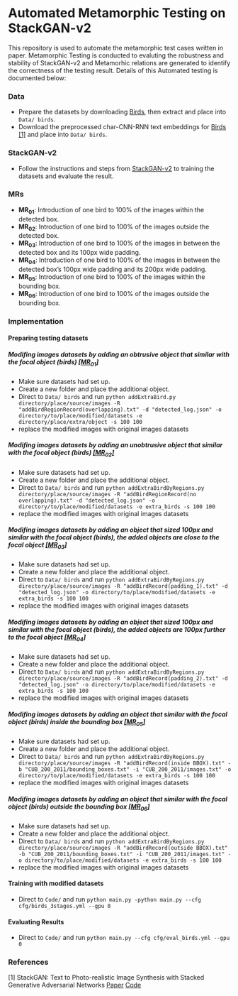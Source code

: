 # Automated Metamorphic Testing on StackGAN-v2

This repository is used to automate the metamorphic test cases written in paper. Metamorphic Testing is conducted to evaluting the robustness and stability of StackGAN-v2 and Metamorhic relations are generated to identify the correctness of the testing result. Details of this Automated testing is documented below:

### Data

- Prepare the datasets by downloading [Birds](http://www.vision.caltech.edu/visipedia/CUB-200-2011.html), then extract and place into `Data/ birds`.
- Download the preprocessed char-CNN-RNN text embeddings for [Birds](https://drive.google.com/open?id=0B3y_msrWZaXLT1BZdVdycDY5TEE) [[1]](#1) and place into `Data/ birds`.

### StackGAN-v2 

- Follow the instructions and steps from [StackGAN-v2](https://github.com/hanzhanggit/StackGAN-v2) to training the datasets and evaluate the result.

### MRs
- **<a id="MR01">MR<sub>01</sub></a>**: Introduction of one bird to 100% of the images within the detected box.
- **<a id="MR02">MR<sub>02</sub></a>**: Introduction of one bird to 100% of the images outside the detected box.
- **<a id="MR03">MR<sub>03</sub></a>**: Introduction of one bird to 100% of the images in between the detected box and its 100px wide padding.
- **<a id="MR04">MR<sub>04</sub></a>**: Introduction of one bird to 100% of the images in between the detected box’s 100px wide padding and its 200px wide padding.
- **<a id="MR05">MR<sub>05</sub></a>**: Introduction of one bird to 100% of the images within the bounding box.
- **<a id="MR06">MR<sub>06</sub></a>**: Introduction of one bird to 100% of the images outside the bounding box.

### Implementation
#### Preparing testing datasets 
##### Modifing images datasets by adding an obtrusive object that similar with the focal object (birds) [[MR<sub>01</sub>]](#MR01)
- Make sure datasets had set up.
- Create a new folder and place the additional object.
- Direct to `Data/ birds` and run `python addExtraBird.py directory/place/source/images -R "addBirdRegionRecord(overlapping).txt" -d "detected_log.json" -o directory/to/place/modified/datasets -e directory/place/extra/object -s 100 100`
- replace the modified images with original images datasets

<!--  **Optional:** -->
<!-- - A txt file named 'SavedRecord.txt' will be generated after modified the training images. -->
<!-- - run `python fixModifiedBird.py -r -o directory/to/place/modified/datasets -d directory/place/extra/object  directory/place/source/images -R SavedRecord.txt -C class_number -I [image_number]` (eg. python fixModifiedBirdByRegions.py -r -o "output" -d "extra_birds" -R "SavedRecord.txt" "CUB_200_2011/images" -C 001 -I 0002 0004) to change the position of the extra object placed in the source image for [[MR<sub>06</sub>]](#MR06) where the position of the added object will not obstruct the view of the focal object (bird). -->

##### Modifing images datasets by adding an unobtrusive object that similar with the focal object (birds) [[MR<sub>02</sub>]](#MR02)
- Make sure datasets had set up.
- Create a new folder and place the additional object.
- Direct to `Data/ birds` and run `python addExtraBirdByRegions.py directory/place/source/images -R "addBirdRegionRecord(no overlapping).txt" -d "detected_log.json" -o directory/to/place/modified/datasets -e extra_birds -s 100 100` 
- replace the modified images with original images datasets

##### Modifing images datasets by adding an object that sized 100px and similar with the focal object (birds), the added objects are close to the focal object [[MR<sub>03</sub>]](#MR03)
- Make sure datasets had set up.
- Create a new folder and place the additional object.
- Direct to `Data/ birds` and run `python addExtraBirdByRegions.py directory/place/source/images -R "addBirdRecord(padding_1).txt" -d "detected_log.json" -o directory/to/place/modified/datasets -e extra_birds -s 100 100`
- replace the modified images with original images datasets

##### Modifing images datasets by adding an object that sized 100px and similar with the focal object (birds), the added objects are 100px further to the focal object [[MR<sub>04</sub>]](#MR04)
- Make sure datasets had set up.
- Create a new folder and place the additional object.
- Direct to `Data/ birds` and run `python addExtraBirdByRegions.py directory/place/source/images -R "addBirdRecord(padding_2).txt" -d "detected_log.json" -o directory/to/place/modified/datasets -e extra_birds -s 100 100`
- replace the modified images with original images datasets

##### Modifing images datasets by adding an object that similar with the focal object (birds) inside the bounding box [[MR<sub>05</sub>]](#MR05)
- Make sure datasets had set up.
- Create a new folder and place the additional object.
- Direct to `Data/ birds` and run `python addExtraBirdByRegions.py directory/place/source/images -R "addBirdRecord(inside BBOX).txt" -b "CUB_200_2011/bounding_boxes.txt" -i "CUB_200_2011/images.txt" -o directory/to/place/modified/datasets -e extra_birds -s 100 100`
- replace the modified images with original images datasets

##### Modifing images datasets by adding an object that similar with the focal object (birds) outside the bounding box [[MR<sub>06</sub>]](#MR06)
- Make sure datasets had set up.
- Create a new folder and place the additional object.
- Direct to `Data/ birds` and run `python addExtraBirdByRegions.py directory/place/source/images -R "addBirdRecord(outside BBOX).txt" -b "CUB_200_2011/bounding_boxes.txt" -i "CUB_200_2011/images.txt" -o directory/to/place/modified/datasets -e extra_birds -s 100 100`
- replace the modified images with original images datasets

#### Training with modified datasets
- Direct to `Code/` and run `python main.py -python main.py --cfg cfg/birds_3stages.yml --gpu 0`

#### Evaluating Results
- Direct to `Code/` and run `python main.py --cfg cfg/eval_birds.yml --gpu 0`


### References
<a id="1">[1]</a> StackGAN: Text to Photo-realistic Image Synthesis with Stacked Generative Adversarial Networks [Paper](https://arxiv.org/pdf/1612.03242v1.pdf) [Code](https://github.com/hanzhanggit/StackGAN-v2)
